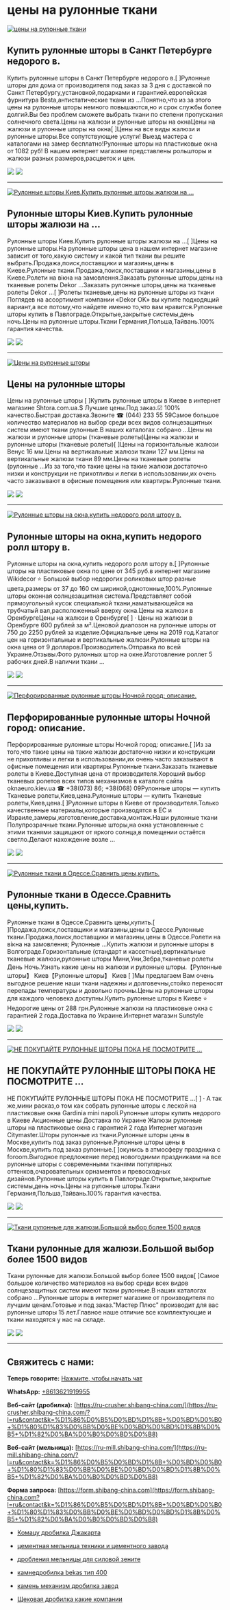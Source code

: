 # цены на рулонные ткани

<a href="https://swt.shibang-china.com/?l=ru&img&k=%D1%86%D0%B5%D0%BD%D1%8B+%D0%BD%D0%B0+%D1%80%D1%83%D0%BB%D0%BE%D0%BD%D0%BD%D1%8B%D0%B5+%D1%82%D0%BA%D0%B0%D0%BD%D0%B8" target="_blank">![цены на рулонные ткани](http://static.shibang-china.com/all-800x300/257.jpg)</a>

## Купить рулонные шторы в Санкт Петербурге недорого в.
Купить рулонные шторы в Санкт Петербурге недорого в.[ ]Рулонные шторы для дома от производителя под заказ за 3 дня с доставкой по Санкт Петербургу,установкой,подарками и гарантией.европейская фурнитура Besta,антистатические ткани из …Понятно,что из за этого цены на рулонные шторы немного повышаются,но и срок службы более долгий.Вы без проблем сможете выбрать ткани по степени пропускания солнечного света.Цены на жалюзи и рулонные шторы на окнаЦены на жалюзи и рулонные шторы на окна[ ]Цены на все виды жалюзи и рулонные шторы.Все сопутствующие услуги! Выезд мастера с каталогами на замер бесплатно!Рулонные шторы на пластиковые окна от 1082 руб! В нашем интернет магазине представлены рольшторы и жалюзи разных размеров,расцветок и цен.


<a href="https://whatsapp.shibangsoft.com/WhatsApp.php" target="_blank" title="WhatsApp">![](http://static.shibang-china.com/icon/whatsapp.png)</a> <a href="https://swt.shibang-china.com/?l=ru&icon&k=%D1%86%D0%B5%D0%BD%D1%8B+%D0%BD%D0%B0+%D1%80%D1%83%D0%BB%D0%BE%D0%BD%D0%BD%D1%8B%D0%B5+%D1%82%D0%BA%D0%B0%D0%BD%D0%B8" target="_blank">![](http://static.shibang-china.com/icon/chat-ru.png)</a>

---

<a href="https://swt.shibang-china.com/?l=ru&img&k=%D1%86%D0%B5%D0%BD%D1%8B+%D0%BD%D0%B0+%D1%80%D1%83%D0%BB%D0%BE%D0%BD%D0%BD%D1%8B%D0%B5+%D1%82%D0%BA%D0%B0%D0%BD%D0%B8" target="_blank">![Рулонные шторы Киев.Купить рулонные шторы жалюзи на …](http://static.shibang-china.com/all-800x300/408.jpg)</a>

## Рулонные шторы Киев.Купить рулонные шторы жалюзи на …
Рулонные шторы Киев.Купить рулонные шторы жалюзи на …[ ]Цены на рулонные шторы.На рулонные шторы цена в нашем интернет магазине зависит от того,какую систему и какой тип ткани вы решите выбрать.Продажа,поиск,поставщики и магазины,цены в Киеве.Рулонные ткани.Продажа,поиск,поставщики и магазины,цены в Киеве.Ролети на вікна на замовлення.Заказать рулонные шторы,цены на тканевые ролеты Dekor …Заказать рулонные шторы,цены на тканевые ролеты Dekor …[ ]Ролеты тканевые,цены на рулонные шторы из ткани Поглядев на ассортимент компании &#171;Dekor OK&#187; вы купите подходящий вариант,а все потому,что найдете именно то,что вам нравится.Рулонные шторы купить в Павлограде.Открытые,закрытые системы,день ночь.Цены на рулонные шторы.Ткани Германия,Польша,Тайвань.100% гарантия качества.


<a href="https://whatsapp.shibangsoft.com/WhatsApp.php" target="_blank" title="WhatsApp">![](http://static.shibang-china.com/icon/whatsapp.png)</a> <a href="https://swt.shibang-china.com/?l=ru&icon&k=%D1%86%D0%B5%D0%BD%D1%8B+%D0%BD%D0%B0+%D1%80%D1%83%D0%BB%D0%BE%D0%BD%D0%BD%D1%8B%D0%B5+%D1%82%D0%BA%D0%B0%D0%BD%D0%B8" target="_blank">![](http://static.shibang-china.com/icon/chat-ru.png)</a>

---

<a href="https://swt.shibang-china.com/?l=ru&img&k=%D1%86%D0%B5%D0%BD%D1%8B+%D0%BD%D0%B0+%D1%80%D1%83%D0%BB%D0%BE%D0%BD%D0%BD%D1%8B%D0%B5+%D1%82%D0%BA%D0%B0%D0%BD%D0%B8" target="_blank">![Цены на рулонные шторы](http://static.shibang-china.com/all-800x300/833.jpg)</a>

## Цены на рулонные шторы
Цены на рулонные шторы [ ]Купить рулонные шторы в Киеве в интернет магазине Shtora.com.ua.$ Лучшие цены.Под заказ.☑ 100% качество.Быстрая доставка.Звоните ☎ (044) 233 55 59Самое большое количество материалов на выбор среди всех видов солнцезащитных систем имеют ткани рулонные.В наших каталогах собрано …Цены на жалюзи и рулонные шторы (тканевые ролеты)Цены на жалюзи и рулонные шторы (тканевые ролеты)[ ]Цены на горизонтальные жалюзи Венус 16 мм.Цены на вертикальные жалюзи ткани 127 мм.Цены на вертикальные жалюзи ткани 89 мм.Цены на тканевые ролеты (рулонные …Из за того,что такие цены на такие жалюзи достаточно низки и конструкции не прихотливы и легки в использовании,их очень часто заказывают в офисные помещения или квартиры.Рулонные ткани.


<a href="https://whatsapp.shibangsoft.com/WhatsApp.php" target="_blank" title="WhatsApp">![](http://static.shibang-china.com/icon/whatsapp.png)</a> <a href="https://swt.shibang-china.com/?l=ru&icon&k=%D1%86%D0%B5%D0%BD%D1%8B+%D0%BD%D0%B0+%D1%80%D1%83%D0%BB%D0%BE%D0%BD%D0%BD%D1%8B%D0%B5+%D1%82%D0%BA%D0%B0%D0%BD%D0%B8" target="_blank">![](http://static.shibang-china.com/icon/chat-ru.png)</a>

---

<a href="https://swt.shibang-china.com/?l=ru&img&k=%D1%86%D0%B5%D0%BD%D1%8B+%D0%BD%D0%B0+%D1%80%D1%83%D0%BB%D0%BE%D0%BD%D0%BD%D1%8B%D0%B5+%D1%82%D0%BA%D0%B0%D0%BD%D0%B8" target="_blank">![Рулонные шторы на окна,купить недорого ролл штору в.](http://static.shibang-china.com/all-800x300/423.jpg)</a>

## Рулонные шторы на окна,купить недорого ролл штору в.
Рулонные шторы на окна,купить недорого ролл штору в.[ ]Рулонные шторы на пластиковые окна по цене от 345 руб.в интернет магазине Wikidecor ⭐ Большой выбор недорогих роликовых штор разные цвета,размеры от 37 до 160 см шириной,однотонные,100%.Рулонные шторы оконная солнцезащитная система.Представляет собой прямоугольный кусок специальной ткани,наматывающейся на трубчатый вал,расположенный вверху окна.Цены на жалюзи в ОренбургеЦены на жалюзи в Оренбурге[ ]&nbsp;&#0183;&#32;Цены на жалюзи в Оренбурге 600 рублей за м&#178;.Ценовой диапозон на рулонные шторы от 750 до 2250 рублей за изделие.Официальные цены на 2019 год.Каталог цен на горизонтальные и вертикальные жалюзи.Рулонные шторы на окна цена от 9 долларов.Производитель.Отправка по всей Украине.Отзывы.Фото рулонных штор на окне.Изготовление роллет 5 рабочих дней.В наличии ткани …


<a href="https://whatsapp.shibangsoft.com/WhatsApp.php" target="_blank" title="WhatsApp">![](http://static.shibang-china.com/icon/whatsapp.png)</a> <a href="https://swt.shibang-china.com/?l=ru&icon&k=%D1%86%D0%B5%D0%BD%D1%8B+%D0%BD%D0%B0+%D1%80%D1%83%D0%BB%D0%BE%D0%BD%D0%BD%D1%8B%D0%B5+%D1%82%D0%BA%D0%B0%D0%BD%D0%B8" target="_blank">![](http://static.shibang-china.com/icon/chat-ru.png)</a>

---

<a href="https://swt.shibang-china.com/?l=ru&img&k=%D1%86%D0%B5%D0%BD%D1%8B+%D0%BD%D0%B0+%D1%80%D1%83%D0%BB%D0%BE%D0%BD%D0%BD%D1%8B%D0%B5+%D1%82%D0%BA%D0%B0%D0%BD%D0%B8" target="_blank">![Перфорированные рулонные шторы Ночной город: описание.](http://static.shibang-china.com/all-800x300/1019.jpg)</a>

## Перфорированные рулонные шторы Ночной город: описание.
Перфорированные рулонные шторы Ночной город: описание.[ ]Из за того,что такие цены на такие жалюзи достаточно низки и конструкции не прихотливы и легки в использовании,их очень часто заказывают в офисные помещения или квартиры.Рулонные ткани.Заказать тканевые ролеты в Киеве.Доступная цена от производителя.Хороший выбор тканевых ролетов всех типов механизмов в каталоге сайта oknaeuro.kiev.ua ☎ +38(073) 86; +38(068) 09Рулонные шторы — купить Тканевые ролеты,Киев,цена.Рулонные шторы — купить Тканевые ролеты,Киев,цена.[ ]Рулонные шторы в Киеве от производителя.Только качественные материалы,которые производятся в ЕС и Израиле,замеры,изготовление,доставка,монтаж.Наши рулонные ткани Полупрозрачные ткани.Рулонные шторы,на окна установленные с этими тканями защищают от яркого солнца,в помещении остаётся светло.Делают нахождение возле …


<a href="https://whatsapp.shibangsoft.com/WhatsApp.php" target="_blank" title="WhatsApp">![](http://static.shibang-china.com/icon/whatsapp.png)</a> <a href="https://swt.shibang-china.com/?l=ru&icon&k=%D1%86%D0%B5%D0%BD%D1%8B+%D0%BD%D0%B0+%D1%80%D1%83%D0%BB%D0%BE%D0%BD%D0%BD%D1%8B%D0%B5+%D1%82%D0%BA%D0%B0%D0%BD%D0%B8" target="_blank">![](http://static.shibang-china.com/icon/chat-ru.png)</a>

---

<a href="https://swt.shibang-china.com/?l=ru&img&k=%D1%86%D0%B5%D0%BD%D1%8B+%D0%BD%D0%B0+%D1%80%D1%83%D0%BB%D0%BE%D0%BD%D0%BD%D1%8B%D0%B5+%D1%82%D0%BA%D0%B0%D0%BD%D0%B8" target="_blank">![Рулонные ткани в Одессе.Сравнить цены,купить.](http://static.shibang-china.com/all-800x300/1027.jpg)</a>

## Рулонные ткани в Одессе.Сравнить цены,купить.
Рулонные ткани в Одессе.Сравнить цены,купить.[ ]Продажа,поиск,поставщики и магазины,цены в Одессе.Рулонные ткани.Продажа,поиск,поставщики и магазины,цены в Одессе.Ролети на вікна на замовлення; Рулонные …Купить жалюзи и рулонные шторы в Волгограде.Горизонтальные (стандарт и кассетные),вертикальные тканевые жалюзи,рулонные шторы Мини,Уни,Зебра,тканевые ролеты День Ночь.Узнать какие цены на жалюзи и рулонные шторы.【Рулонные шторы】 Киев【Рулонные шторы】 Киев [ ]Мы предлагаем Вам очень выгодное решение наши ткани надежны и долговечны,стойко переносят перепады температуры и довольно прочны.Цены на рулонные шторы для каждого человека доступны.Купить рулонные шторы в Киеве ⭐ Недорогие цены от 288 грн.Рулонные жалюзи на пластиковые окна с гарантией 2 года.Доставка по Украине.Интернет магазин Sunstyle


<a href="https://whatsapp.shibangsoft.com/WhatsApp.php" target="_blank" title="WhatsApp">![](http://static.shibang-china.com/icon/whatsapp.png)</a> <a href="https://swt.shibang-china.com/?l=ru&icon&k=%D1%86%D0%B5%D0%BD%D1%8B+%D0%BD%D0%B0+%D1%80%D1%83%D0%BB%D0%BE%D0%BD%D0%BD%D1%8B%D0%B5+%D1%82%D0%BA%D0%B0%D0%BD%D0%B8" target="_blank">![](http://static.shibang-china.com/icon/chat-ru.png)</a>

---

<a href="https://swt.shibang-china.com/?l=ru&img&k=%D1%86%D0%B5%D0%BD%D1%8B+%D0%BD%D0%B0+%D1%80%D1%83%D0%BB%D0%BE%D0%BD%D0%BD%D1%8B%D0%B5+%D1%82%D0%BA%D0%B0%D0%BD%D0%B8" target="_blank">![НЕ ПОКУПАЙТЕ РУЛОННЫЕ ШТОРЫ ПОКА НЕ ПОСМОТРИТЕ …](http://static.shibang-china.com/all-800x300/1509.jpg)</a>

## НЕ ПОКУПАЙТЕ РУЛОННЫЕ ШТОРЫ ПОКА НЕ ПОСМОТРИТЕ …
НЕ ПОКУПАЙТЕ РУЛОННЫЕ ШТОРЫ ПОКА НЕ ПОСМОТРИТЕ …[ ]&nbsp;&#0183;&#32;А так же,мини расказ,о том как собрать рулонные шторы с леской на пластиковые окна Gardinia mini napoli.Рулонные шторы купить недорого в Киеве Акционные цены Доставка по Украине Жалюзи рулонные шторы на пластиковые окна с гарантией 2 года Интернет магазин Citymaster.Шторы рулонные из ткани.Рулонные шторы цены в Москве,купить под заказ рулонные.Рулонные шторы цены в Москве,купить под заказ рулонные.[ ]окунись в атмосферу праздника с foroom.Выгодное предложение перед новогодними праздниками на все рулонные шторы с современными тканями популярных оттенков,очаровательных орнаментов и превосходных дизайнов.Рулонные шторы купить в Павлограде.Открытые,закрытые системы,день ночь.Цены на рулонные шторы.Ткани Германия,Польша,Тайвань.100% гарантия качества.


<a href="https://whatsapp.shibangsoft.com/WhatsApp.php" target="_blank" title="WhatsApp">![](http://static.shibang-china.com/icon/whatsapp.png)</a> <a href="https://swt.shibang-china.com/?l=ru&icon&k=%D1%86%D0%B5%D0%BD%D1%8B+%D0%BD%D0%B0+%D1%80%D1%83%D0%BB%D0%BE%D0%BD%D0%BD%D1%8B%D0%B5+%D1%82%D0%BA%D0%B0%D0%BD%D0%B8" target="_blank">![](http://static.shibang-china.com/icon/chat-ru.png)</a>

---

<a href="https://swt.shibang-china.com/?l=ru&img&k=%D1%86%D0%B5%D0%BD%D1%8B+%D0%BD%D0%B0+%D1%80%D1%83%D0%BB%D0%BE%D0%BD%D0%BD%D1%8B%D0%B5+%D1%82%D0%BA%D0%B0%D0%BD%D0%B8" target="_blank">![Ткани рулонные для жалюзи.Большой выбор более 1500 видов](http://static.shibang-china.com/all-800x300/727.jpg)</a>

## Ткани рулонные для жалюзи.Большой выбор более 1500 видов
Ткани рулонные для жалюзи.Большой выбор более 1500 видов[ ]Самое большое количество материалов на выбор среди всех видов солнцезащитных систем имеют ткани рулонные.В наших каталогах собрано …Рулонные шторы в интернет магазине от производителя по лучшим ценам.Готовые и под заказ.&quot;Мастер Плюс&quot; производит для вас рулонные шторы 15 лет.Главное наше отличие все комплектующие и ткани находятся у нас на складе.

<a href="https://whatsapp.shibangsoft.com/WhatsApp.php" target="_blank" title="WhatsApp">![](http://static.shibang-china.com/icon/whatsapp.png)</a> <a href="https://swt.shibang-china.com/?l=ru&icon&k=%D1%86%D0%B5%D0%BD%D1%8B+%D0%BD%D0%B0+%D1%80%D1%83%D0%BB%D0%BE%D0%BD%D0%BD%D1%8B%D0%B5+%D1%82%D0%BA%D0%B0%D0%BD%D0%B8" target="_blank">![](http://static.shibang-china.com/icon/chat-ru.png)</a>

---
## Свяжитесь с нами:

**Теперь говорите:** [Нажмите, чтобы начать чат](https://swt.shibang-china.com?l=ru&contact&k=%D1%86%D0%B5%D0%BD%D1%8B+%D0%BD%D0%B0+%D1%80%D1%83%D0%BB%D0%BE%D0%BD%D0%BD%D1%8B%D0%B5+%D1%82%D0%BA%D0%B0%D0%BD%D0%B8)

**WhatsApp:**  [+8613621919955](https://whatsapp.shibangsoft.com/WhatsApp.php)

**Веб-сайт (дробилка):** [https://ru-crusher.shibang-china.com/](https://ru-crusher.shibang-china.com/?l=ru&contact&k=%D1%86%D0%B5%D0%BD%D1%8B+%D0%BD%D0%B0+%D1%80%D1%83%D0%BB%D0%BE%D0%BD%D0%BD%D1%8B%D0%B5+%D1%82%D0%BA%D0%B0%D0%BD%D0%B8)

**Веб-сайт (мельница):** [https://ru-mill.shibang-china.com/](https://ru-mill.shibang-china.com/?l=ru&contact&k=%D1%86%D0%B5%D0%BD%D1%8B+%D0%BD%D0%B0+%D1%80%D1%83%D0%BB%D0%BE%D0%BD%D0%BD%D1%8B%D0%B5+%D1%82%D0%BA%D0%B0%D0%BD%D0%B8)

**Форма запроса:** [https://form.shibang-china.com](https://form.shibang-china.com?l=ru&contact&k=%D1%86%D0%B5%D0%BD%D1%8B+%D0%BD%D0%B0+%D1%80%D1%83%D0%BB%D0%BE%D0%BD%D0%BD%D1%8B%D0%B5+%D1%82%D0%BA%D0%B0%D0%BD%D0%B8)

* [Комацу дробилка Джакарта](../117/%D0%9A%D0%BE%D0%BC%D0%B0%D1%86%D1%83%20%D0%B4%D1%80%D0%BE%D0%B1%D0%B8%D0%BB%D0%BA%D0%B0%20%D0%94%D0%B6%D0%B0%D0%BA%D0%B0%D1%80%D1%82%D0%B0.md)

* [цементная мельница техники и цементного завода](../109/%D1%86%D0%B5%D0%BC%D0%B5%D0%BD%D1%82%D0%BD%D0%B0%D1%8F%20%D0%BC%D0%B5%D0%BB%D1%8C%D0%BD%D0%B8%D1%86%D0%B0%20%D1%82%D0%B5%D1%85%D0%BD%D0%B8%D0%BA%D0%B8%20%D0%B8%20%D1%86%D0%B5%D0%BC%D0%B5%D0%BD%D1%82%D0%BD%D0%BE%D0%B3%D0%BE%20%D0%B7%D0%B0%D0%B2%D0%BE%D0%B4%D0%B0.md)

* [дробления мельницы для силовой зените](../110/%D0%B4%D1%80%D0%BE%D0%B1%D0%BB%D0%B5%D0%BD%D0%B8%D1%8F%20%D0%BC%D0%B5%D0%BB%D1%8C%D0%BD%D0%B8%D1%86%D1%8B%20%D0%B4%D0%BB%D1%8F%20%D1%81%D0%B8%D0%BB%D0%BE%D0%B2%D0%BE%D0%B9%20%D0%B7%D0%B5%D0%BD%D0%B8%D1%82%D0%B5.md)

* [камнедробилка bekas тип 400](../118/%D0%BA%D0%B0%D0%BC%D0%BD%D0%B5%D0%B4%D1%80%D0%BE%D0%B1%D0%B8%D0%BB%D0%BA%D0%B0%20bekas%20%D1%82%D0%B8%D0%BF%20400.md)

* [камень механизм дробилка завод](../108/%D0%BA%D0%B0%D0%BC%D0%B5%D0%BD%D1%8C%20%D0%BC%D0%B5%D1%85%D0%B0%D0%BD%D0%B8%D0%B7%D0%BC%20%D0%B4%D1%80%D0%BE%D0%B1%D0%B8%D0%BB%D0%BA%D0%B0%20%D0%B7%D0%B0%D0%B2%D0%BE%D0%B4.md)

* [Щековая дробилка какие компании](../120/%D0%A9%D0%B5%D0%BA%D0%BE%D0%B2%D0%B0%D1%8F%20%D0%B4%D1%80%D0%BE%D0%B1%D0%B8%D0%BB%D0%BA%D0%B0%20%D0%BA%D0%B0%D0%BA%D0%B8%D0%B5%20%D0%BA%D0%BE%D0%BC%D0%BF%D0%B0%D0%BD%D0%B8%D0%B8.md)